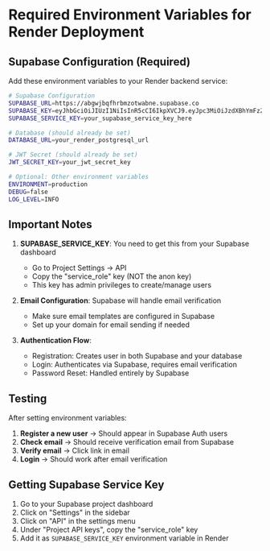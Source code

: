 # Required Environment Variables for Render Deployment

## Supabase Configuration (Required)

Add these environment variables to your Render backend service:

```bash
# Supabase Configuration
SUPABASE_URL=https://abgwjbqfhrbmzotwabne.supabase.co
SUPABASE_KEY=eyJhbGciOiJIUzI1NiIsInR5cCI6IkpXVCJ9.eyJpc3MiOiJzdXBhYmFzZSIsInJlZiI6ImFiZ3dqYnFmaHJibXpvdHdhYm5lIiwicm9sZSI6ImFub24iLCJpYXQiOjE3MjQ2NjI4NzMsImV4cCI6MjA0MDIzODg3M30.SIp6NjGjUBk0jl5b7J6vJLvL2V5bQ4Wq3vX6Q7cV9Y8
SUPABASE_SERVICE_KEY=your_supabase_service_key_here

# Database (should already be set)
DATABASE_URL=your_render_postgresql_url

# JWT Secret (should already be set)
JWT_SECRET_KEY=your_jwt_secret_key

# Optional: Other environment variables
ENVIRONMENT=production
DEBUG=false
LOG_LEVEL=INFO
```

## Important Notes

1. **SUPABASE_SERVICE_KEY**: You need to get this from your Supabase dashboard
   - Go to Project Settings → API
   - Copy the "service_role" key (NOT the anon key)
   - This key has admin privileges to create/manage users

2. **Email Configuration**: Supabase will handle email verification
   - Make sure email templates are configured in Supabase
   - Set up your domain for email sending if needed

3. **Authentication Flow**:
   - Registration: Creates user in both Supabase and your database
   - Login: Authenticates via Supabase, requires email verification
   - Password Reset: Handled entirely by Supabase

## Testing

After setting environment variables:

1. **Register a new user** → Should appear in Supabase Auth users
2. **Check email** → Should receive verification email from Supabase
3. **Verify email** → Click link in email
4. **Login** → Should work after email verification

## Getting Supabase Service Key

1. Go to your Supabase project dashboard
2. Click on "Settings" in the sidebar
3. Click on "API" in the settings menu
4. Under "Project API keys", copy the "service_role" key
5. Add it as `SUPABASE_SERVICE_KEY` environment variable in Render
